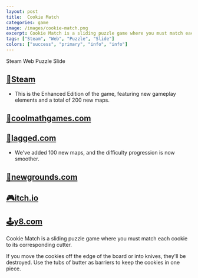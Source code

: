 ```yaml
---
layout: post
title:  Cookie Match
categories: game
image: /images/cookie-match.png
excerpt: Cookie Match is a sliding puzzle game where you must match each cookie to its corresponding cutter.
tags: ["Steam", "Web", "Puzzle", "Slide"]
colors: ["success", "primary", "info", "info"]
---
```


<span class="badge badge-success">Steam</span>
<span class="badge badge-primary">Web</span>
<span class="badge badge-info">Puzzle</span>
<span class="badge badge-info">Slide</span>

## [🦾Steam](https://store.steampowered.com/app/2268310/Cookie_Match_Enhanced_Edition/)
- This is the Enhanced Edition of the game, featuring new gameplay elements and a total of 200 new maps.

## [🧮coolmathgames.com](https://www.coolmathgames.com/0-cookie-match)

## [🎯lagged.com](https://lagged.com/play/6069/)
- We've added 100 new maps, and the difficulty progression is now smoother.

## [🎨newgrounds.com](https://www.newgrounds.com/portal/view/865946)

## [🎮itch.io](https://sublevelgames.itch.io/cookie-match)

## [🕹️y8.com](https://y8.com/games/cookie_match)

Cookie Match is a sliding puzzle game where you must match each cookie to its corresponding cutter.

If you move the cookies off the edge of the board or into knives, they'll be destroyed. Use the tubs of butter as barriers to keep the cookies in one piece.
